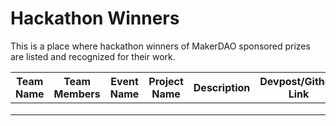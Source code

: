 # Hackathon Winners

This is a place where hackathon winners of MakerDAO sponsored prizes are listed and recognized for their work.

| Team Name | Team Members | Event Name | Project Name | Description | Devpost/Github Link | Prize Amount |
| --------- | ------------ | ---------- | ------------ | ----------- | ------------------- | ------------ |
|           |              |            |              |             |                     |              |
|           |              |            |              |             |                     |              |
|           |              |            |              |             |                     |              |
